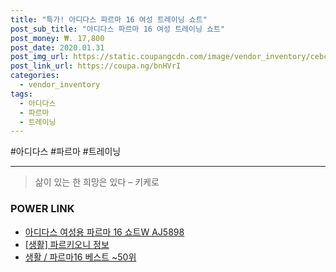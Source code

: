 ```yaml
--- 
title: "특가! 아디다스 파르마 16 여성 트레이닝 쇼트" 
post_sub_title: "아디다스 파르마 16 여성 트레이닝 쇼트" 
post_money: ₩. 17,800 
post_date: 2020.01.31 
post_img_url: https://static.coupangcdn.com/image/vendor_inventory/cebc/aa97bc7e40b6b2045ade1a2272e30e3591803eaffca341e702ddd345a0db.jpg 
post_link_url: https://coupa.ng/bnHVrI 
categories: 
  - vendor_inventory 
tags: 
  - 아디다스 
  - 파르마 
  - 트레이닝 
--- 
```

  #아디다스 #파르마 #트레이닝 
<hr> 

> 삶이 있는 한 희망은 있다  – 키케로 


### POWER LINK

* <a href="https://blog.naver.com/fasyy4321/221791286230" target="_blank">아디다스 여성용 파르마 16 쇼트W AJ5898</a>
* <a href="https://blog.naver.com/fasyy4321/221765343667" target="_blank"> [생활] 파르키오니 정보 </a>
* <a href="https://blog.naver.com/santokki14/221790885019" target="_blank">생활 / 파르마16 베스트 ~50위</a>
